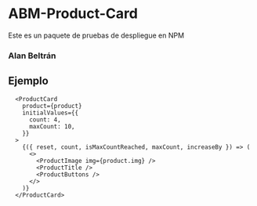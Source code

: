 # ABM-Product-Card

Este es un paquete de pruebas de despliegue en NPM

### Alan Beltrán

## Ejemplo

```
  <ProductCard
    product={product}
    initialValues={{
      count: 4,
      maxCount: 10,
    }}
  >
    {({ reset, count, isMaxCountReached, maxCount, increaseBy }) => (
      <>
        <ProductImage img={product.img} />
        <ProductTitle />
        <ProductButtons />
      </>
    )}
  </ProductCard>


```
